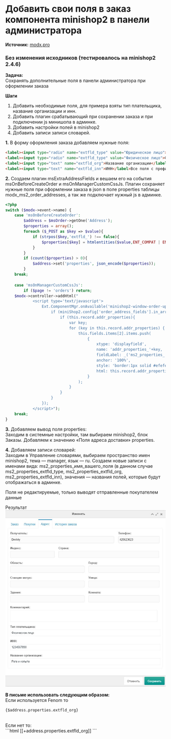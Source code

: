 # Добавить свои поля в заказ компонента minishop2 в панели администратора

**Источник:**
[modx.pro](https://modx.pro/solutions/10040-add-your-fields-in-the-order-form/)

### Без изменения исходников (тестировалось на minishop2 2.4.6)
 
**Задача:**<br>
Сохранять дополнительные поля в панели администратора при оформлении заказа 

**Шаги**  <br>
1. Добавить необходимые поля, для примера взяты тип плательщика, название организации и инн. <br>
2. Добавить плагин срабатывающий при сохранении заказа и при подключении js минишопа в админке. <br>
3. Добавить настройки полей в minishop2 <br>
4. Добавить записи записи словарей.


**1.** В форму оформления заказа добавляем нужные поля:
```html
<label><input type="radio" name="extfld_type" value="Юридическое лицо">Юридическое лицо</label>
<label><input type="radio" name="extfld_type" value="Физическое лицо">Физическое лицо</label>
<label><input type="text" name="extfld_org">Название организации</label>
<label><input type="text" name="extfld_inn">ИНН</label>Все поля с префиксом extfld_ попадут в заказ.
```

**2.** Создаем плагин msExtraAddressFields и вешаем его на события msOnBeforeCreateOrder и msOnManagerCustomCssJs. Плагин сохраняет нужные поля при оформлении заказа в json в поле properties таблицы modx_ms2_order_addresses, а так же подключает нужный js в админке.
```php
<?php
switch ($modx->event->name) {
    case 'msOnBeforeCreateOrder':
        $address = $msOrder->getOne('Address');
        $properties = array();
        foreach ($_POST as $key => $value){
            if (strpos($key,'extfld_') !== false){
                $properties[$key] = htmlentities($value,ENT_COMPAT | ENT_HTML401,'UTF-8');
            }
        }
        if (count($properties) > 0){
            $address->set('properties', json_encode($properties));    
        }
    break;
    
    case 'msOnManagerCustomCssJs':
        if ($page != 'orders') return;
	$modx->controller->addHtml("
            <script type='text/javascript'>
                Ext.ComponentMgr.onAvailable('minishop2-window-order-update', function(){
                	if (miniShop2.config['order_address_fields'].in_array('properties')){
                		if (this.record.addr_properties){
                		    var key;
                			for (key in this.record.addr_properties) {
                				this.fields.items[2].items.push(
                					{
                						xtype: 'displayfield',
                						name: 'addr_properties_'+key,
                						fieldLabel: _('ms2_properties_'+key),
                						anchor: '100%',
                						style: 'border:1px solid #efefef;width:95%;padding:5px;',
                						html: this.record.addr_properties[key]
                					}
                				);
                			}
                		}		
                	}
                });                
            </script>");
    break;
}
```

**3.** Добавляем вывод поля properties: <br>
Заходим в системные настройки, там выбираем minishop2, блок Заказы.
Добавляем к значению «Поля адреса доставки» properties.

**4.** Добавляем записи словарей:<br>
Заходим в Управление словарями, выбираем пространство имен minishop2, тема — manager, язык — ru.
Создаем новые записи с именами вида: ms2_properties_имя_вашего_поля (в данном случае ms2_properties_extfld_type, ms2_properties_extfld_org, ms2_properties_extfld_inn), значения — названия полей, которые будут отображаться в админке. 

Поля не редактируемые, только выводят отправленные покупателем данные

Результат <br>
![Order Fields](/assets/images/order_1.jpg)

**В письме использовать следующим образом:**<br>
Если используется Fenom то<br>
```html
{$address.properties.extfld_org}
```
<br>
Если нет то:<br>
```html
[[+address.properties.extfld_org]]
```